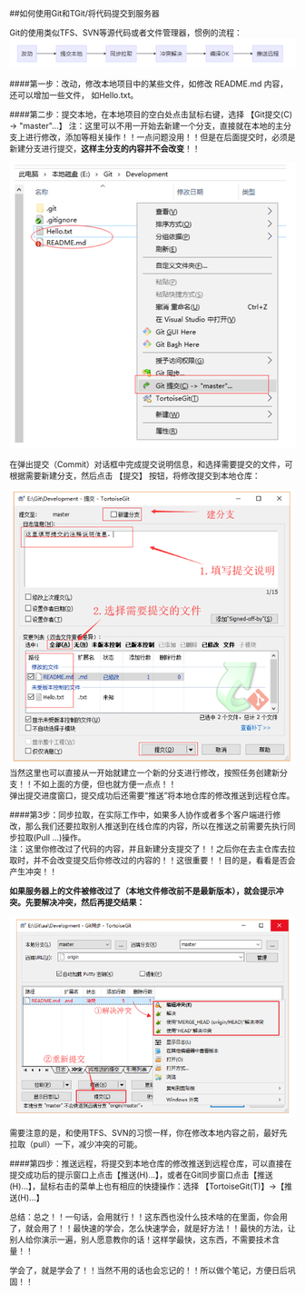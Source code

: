 ##如何使用Git和TGit/将代码提交到服务器

Git的使用类似TFS、SVN等源代码或者文件管理器，惯例的流程：
![](figures/TGit_figures/tu1.png)

####第一步：改动，修改本地项目中的某些文件，如修改 README.md 内容，还可以增加一些文件， 如Hello.txt。 

####第二步：提交本地，在本地项目的空白处点击鼠标右键，选择 【Git提交(C) -> "master"...】
注：这里可以不用一开始去新建一个分支，直接就在本地的主分支上进行修改，添加等相关操作！！一点问题没用！！但是在后面提交时，必须是新建分支进行提交，**这样主分支的内容并不会改变**！！

![](figures/TGit_figures/tu2.png)

在弹出提交（Commit）对话框中完成提交说明信息，和选择需要提交的文件，可根据需要新建分支，然后点击 【提交】 按钮，将修改提交到本地仓库：  

![](figures/TGit_figures/tu3.png)
当然这里也可以直接从一开始就建立一个新的分支进行修改，按照任务创建新分支！！不如上面的方便，但也就方便一点点！！  
弹出提交进度窗口，提交成功后还需要“推送”将本地仓库的修改推送到远程仓库。  

####第3步：同步拉取，在实际工作中，如果多人协作或者多个客户端进行修改，那么我们还要拉取别人推送到在线仓库的内容，所以在推送之前需要先执行同步拉取(Pull ...)操作。  
注：这里你修改过了代码的内容，并且新建分支提交了！！之后你在去主仓库去拉取时，并不会改变提交后你修改过的内容的！！这很重要！！目的是，看看是否会产生冲突！！

**如果服务器上的文件被修改过了（本地文件修改前不是最新版本），就会提示冲突。先要解决冲突，然后再提交结果：**

![](figures/TGit_figures/tu4.png)

需要注意的是，和使用TFS、SVN的习惯一样，你在修改本地内容之前，最好先 拉取（pull）一下，减少冲突的可能。

####第四步：推送远程，将提交到本地仓库的修改推送到远程仓库，可以直接在提交成功后的提示窗口上点击【推送(H)...】，或者在Git同步窗口点击【推送(H)...】，鼠标右击的菜单上也有相应的快捷操作：选择 【TortoiseGit(T)】→【推送(H)...】


总结：总之！！一句话，会用就行！！这东西也没什么技术啥的在里面，你会用了，就会用了！！最快速的学会，怎么快速学会，就是好方法！！最快的方法，让别人给你演示一遍，别人愿意教你的话！这样学最快，这东西，不需要技术含量！！

学会了，就是学会了！！当然不用的话也会忘记的！！所以做个笔记，方便日后巩固！！
